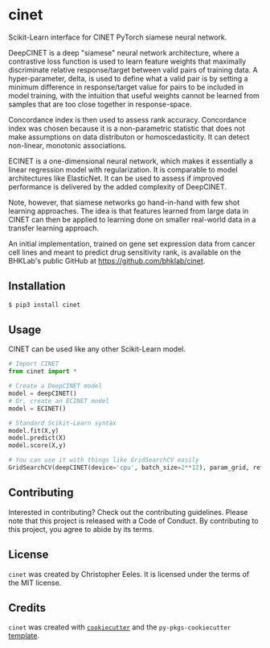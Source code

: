# cinet

Scikit-Learn interface for CINET PyTorch siamese neural network. 

DeepCINET is a deep "siamese" neural network architecture, where a contrastive loss function is used to learn feature weights that maximally discriminate relative response/target between valid pairs of training data. A hyper-parameter, delta, is used to define what a valid pair is by setting a minimum difference in response/target value for pairs to be included in model training, with the intuition that useful weights cannot be learned from samples that are too close together in response-space. 

Concordance index is then used to assess rank accuracy. Concordance index was chosen because it is a non-parametric statistic that does not make 
assumptions on data distributon or homoscedasticity. It can detect non-linear, monotonic associations.

ECINET is a one-dimensional neural network, which makes it essentially a linear regression model with regularization. It is comparable to model architectures like ElasticNet. It can be used
to assess if improved performance is delivered by the added complexity of DeepCINET.

Note, however, that siamese networks go hand-in-hand with few shot learning approaches. The idea is that features learned from large data in CINET can then be applied to learning done 
on smaller real-world data in a transfer learning approach. 

An initial implementation, trained on gene set expression data from cancer cell lines and meant to predict drug sensitivity rank, is available on the BHKLab's public GitHub at https://github.com/bhklab/cinet. 

## Installation

```bash
$ pip3 install cinet
```

## Usage

CINET can be used like any other Scikit-Learn model. 

```python
# Import CINET
from cinet import *

# Create a DeepCINET model
model = deepCINET()
# Or, create an ECINET model
model = ECINET()

# Standard Scikit-Learn syntax
model.fit(X,y)
model.predict(X)
model.score(X,y)

# You can use it with things like GridSearchCV easily
GridSearchCV(deepCINET(device='cpu', batch_size=2**12), param_grid, refit = True, verbose = 3,n_jobs=3)
```

## Contributing

Interested in contributing? Check out the contributing guidelines. Please note that this project is released with a Code of Conduct. By contributing to this project, you agree to abide by its terms.

## License

`cinet` was created by Christopher Eeles. It is licensed under the terms of the MIT license.

## Credits

`cinet` was created with [`cookiecutter`](https://cookiecutter.readthedocs.io/en/latest/) and the `py-pkgs-cookiecutter` [template](https://github.com/py-pkgs/py-pkgs-cookiecutter).
